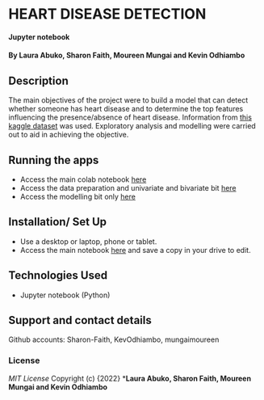 # HEART DISEASE DETECTION
#### Jupyter notebook
#### By **Laura Abuko, Sharon Faith, Moureen Mungai and Kevin Odhiambo**
## Description
The main objectives of the project were to build a model that can detect whether someone has heart disease and to determine the top features influencing the presence/absence of heart disease. Information from [this kaggle dataset](https://www.kaggle.com/datasets/fedesoriano/heart-failure-prediction) was used. Exploratory analysis and modelling were carried out to aid in achieving the objective.


## Running the apps
*  Access the main colab notebook [here](https://colab.research.google.com/drive/1kvqOvccsTv6--I3og2mNTI4AiTUOWdxN?usp=sharing)
*  Access the data preparation and univariate and bivariate bit [here](https://colab.research.google.com/drive/1tX5w8s_GdUSI6HbN2Mcbpwiu0tWcLF8Q?usp=sharing)
*  Access the modelling bit only [here](https://colab.research.google.com/drive/1Vj8a2YIPt-aSU9VUjVSwsnR7ZsBHcApY?usp=sharing)


## Installation/ Set Up
* Use a desktop or laptop, phone or tablet.
* Access the main notebook [here](https://colab.research.google.com/drive/1kvqOvccsTv6--I3og2mNTI4AiTUOWdxN?usp=sharing) and save a copy in your drive to edit.


## Technologies Used
* Jupyter notebook (Python)


## Support and contact details
Github accounts: Sharon-Faith, KevOdhiambo, mungaimoureen

### License
*MIT License*
Copyright (c) {2022} ***Laura Abuko, Sharon Faith, Moureen Mungai and Kevin Odhiambo**

